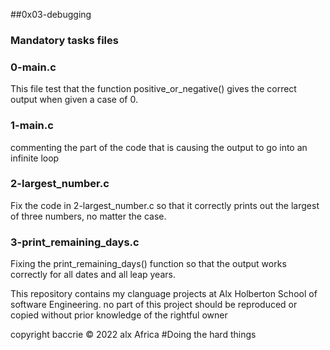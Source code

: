 ##0x03-debugging
###	Mandatory tasks files
###	0-main.c
This file test that the function positive_or_negative() gives the correct output when given a case of 0.

###	1-main.c
commenting the part of the code that is causing the output to go into an infinite loop

###	2-largest_number.c
Fix the code in 2-largest_number.c so that it correctly prints out the largest of three numbers, no matter the case.

###	3-print_remaining_days.c
Fixing the print_remaining_days() function so that the output works correctly for all dates and all leap years.


This repository contains my clanguage projects at Alx Holberton School of software Engineering.
no part of this project should be reproduced or copied without prior knowledge of the rightful owner

copyright baccrie  © 2022 alx Africa
#Doing the hard things
